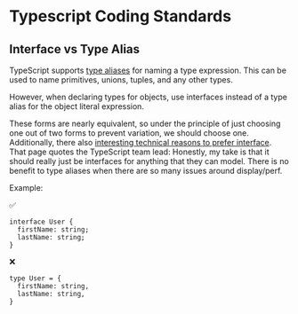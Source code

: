 # Typescript Coding Standards

## Interface vs Type Alias 

TypeScript supports [type aliases](https://www.typescriptlang.org/docs/handbook/advanced-types.html#type-aliases) for naming a type expression. This can be used to name primitives, unions, tuples, and any other types. 

However, when declaring types for objects, use interfaces instead of a type alias for the object literal expression.

These forms are nearly equivalent, so under the principle of just choosing one out of two forms to prevent variation, we should choose one. Additionally, there also [interesting technical reasons to prefer interface](https://ncjamieson.com/prefer-interfaces/). That page quotes the TypeScript team lead: Honestly, my take is that it should really just be interfaces for anything that they can model. There is no benefit to type aliases when there are so many issues around display/perf.

Example: 

✅
```
interface User {
  firstName: string;
  lastName: string;
}
```
❌
```
type User = {
  firstName: string,
  lastName: string,
}
```